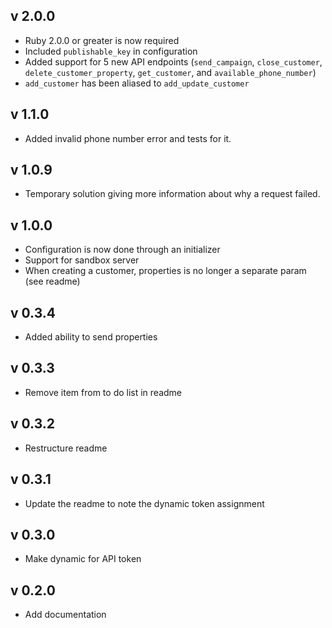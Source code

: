 v 2.0.0
-------
* Ruby 2.0.0 or greater is now required
* Included `publishable_key` in configuration
* Added support for 5 new API endpoints (`send_campaign`, `close_customer`, `delete_customer_property`, `get_customer`, and `available_phone_number`)
* `add_customer` has been aliased to `add_update_customer`

v 1.1.0
-------
* Added invalid phone number error and tests for it.

v 1.0.9
-------
* Temporary solution giving more information about why a request failed.

v 1.0.0
-------
* Configuration is now done through an initializer
* Support for sandbox server
* When creating a customer, properties is no longer a separate param (see readme)

v 0.3.4
-------
* Added ability to send properties

v 0.3.3
-------
* Remove item from to do list in readme

v 0.3.2
-------
* Restructure readme

v 0.3.1
-------
* Update the readme to note the dynamic token assignment

v 0.3.0
-------
* Make dynamic for API token

v 0.2.0
-------
* Add documentation
